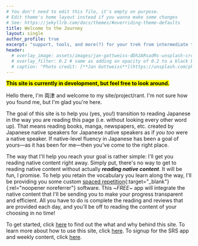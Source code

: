 ```yaml
---
# You don't need to edit this file, it's empty on purpose.
# Edit theme's home layout instead if you wanna make some changes
# See: https://jekyllrb.com/docs/themes/#overriding-theme-defaults
title: Welcome to the Journey
layout: single
author_profile: true
excerpt: "support, tools, and more(?) for your trek from intermediate to advanced Japanese fluency"
header:
  # overlay_image: assets/images/jan-gottweiss-dDh2ARsadRs-unsplash-cropped-compressed.jpg
  # overlay_filter: 0.2 # same as adding an opacity of 0.2 to a black background
  # caption: "Photo credit: [**Jan Gottweiss**](https://unsplash.com/photos/dDh2ARsadRs)"
---
```


**<mark>This site is currently in development, but feel free to look around.</mark>**

Hello there, I'm 両津 and welcome to my site/project/rant. I'm not sure how you found me, but I'm glad you're here. 

The goal of this site is to help you (yes, you!) transition to reading Japanese in the way you are reading this page (i.e. without looking every other word up). That means reading books, manga, newspapers, etc. created by Japanese native speakers for Japanese native speakers as if *you too* were a native speaker. If native-level fluency in Japanese has been a goal of yours—as it has been for me—then you've come to the right place.

The way that I'll help you reach your goal is rather simple: I'll get you reading native content right away. Simply put, there's no way to get to reading native content without actually ***reading native content***. It will be fun, I promise. To help you retain the vocabulary you learn along the way, I'll be providing you some custom [spaced repetition](https://en.wikipedia.org/wiki/Spaced_repetition){:target="_blank"}{:rel="noopener noreferrer"} software. This ~*FREE*~ app will integrate the native content that I'll be sending you to make your progress transparent and efficient. All you have to do is complete the reading and reviews that are provided each day, and you'll be off to reading the content of your choosing in no time! 

To get started, click [here](_pages/about.md) to find out the what and why behind this site. To learn more about how to use this site, click [here](_pages/philosophy.md). To signup for the SRS app and weekly content, click [here](_pages/resources.md).